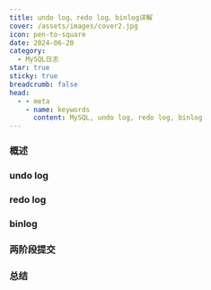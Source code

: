 ```yaml
---
title: undo log、redo log、binlog详解
cover: /assets/images/cover2.jpg
icon: pen-to-square
date: 2024-06-20
category:
  - MySQL日志
star: true
sticky: true
breadcrumb: false
head:
  - - meta
    - name: keywords
      content: MySQL, undo log, redo log, binlog
---
```


### 概述

### undo log

### redo log

### binlog

### 两阶段提交

### 总结